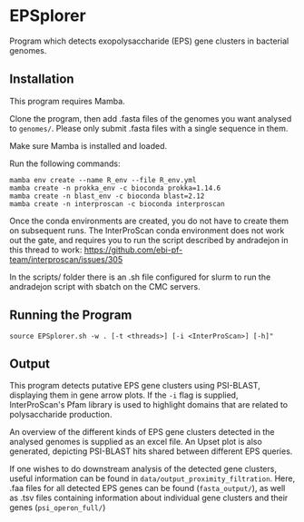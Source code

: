 # EPSplorer

Program which detects exopolysaccharide (EPS) gene clusters in bacterial genomes. 

## Installation

This program requires Mamba.

Clone the program, then add .fasta files of the genomes you want analysed to ```genomes/```. Please only submit .fasta files with a single sequence in them.

Make sure Mamba is installed and loaded.

Run the following commands:

```
mamba env create --name R_env --file R_env.yml
mamba create -n prokka_env -c bioconda prokka=1.14.6
mamba create -n blast_env -c bioconda blast=2.12
mamba create -n interproscan -c bioconda interproscan 
```

Once the conda environments are created, you do not have to create them on subsequent runs. The InterProScan conda environment does not work out the gate, and requires you to run the script described by andradejon in this thread to work:
https://github.com/ebi-pf-team/interproscan/issues/305

In the scripts/ folder there is an .sh file configured for slurm to run the andradejon script with sbatch on the CMC servers.

## Running the Program

```
source EPSplorer.sh -w . [-t <threads>] [-i <InterProScan>] [-h]"
```

## Output

This program detects putative EPS gene clusters using PSI-BLAST, displaying them in gene arrow plots. If the ```-i``` flag is supplied, InterProScan's Pfam library is used to highlight domains that are related to polysaccharide production. 

An overview of the different kinds of EPS gene clusters detected in the analysed genomes is supplied as an excel file. An Upset plot is also generated, depicting PSI-BLAST hits shared between different EPS queries. 

If one wishes to do downstream analysis of the detected gene clusters, useful information can be found in ```data/output_proximity_filtration```. Here, .faa files for all detected EPS genes can be found (```fasta_output/```), as well as .tsv files containing information about individual gene clusters and their genes  (```psi_operon_full/```)
